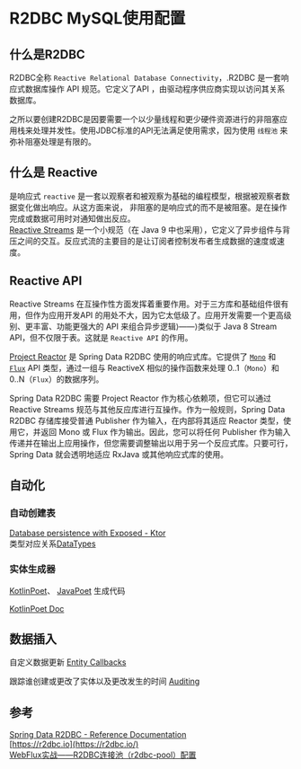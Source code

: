 # R2DBC MySQL使用配置

## 什么是R2DBC

R2DBC全称 `Reactive Relational Database Connectivity`，.R2DBC 是一套响应式数据库操作 API 规范。它定义了API ，由驱动程序供应商实现以访问其关系数据库。  

之所以要创建R2DBC是因要需要一个以少量线程和更少硬件资源进行的非阻塞应用栈来处理并发性。使用JDBC标准的API无法满足使用需求，因为使用  `线程池`  来弥补阻塞处理是有限的。

## 什么是 Reactive

是响应式 `reactive` 是一套以观察者和被观察为基础的编程模型，根据被观察者数据变化做出响应。从这方面来说， 非阻塞的是响应式的而不是被阻塞。是在操作完成或数据可用时对通知做出反应。  
[Reactive Streams](https://github.com/reactive-streams/reactive-streams-jvm/blob/v1.0.4/README.md#specification) 是一个小规范（在 Java 9 中也采用），它定义了异步组件与背压之间的交互。反应式流的主要目的是让订阅者控制发布者生成数据的速度或速度。 

## Reactive API

Reactive Streams 在互操作性方面发挥着重要作用。对于三方库和基础组件很有用，但作为应用开发API 的用处不大，因为它太低级了。应用开发需要一个更高级别、更丰富、功能更强大的 API 来组合异步逻辑⟩——⟩类似于 Java 8 Stream API，但不仅限于表。这就是 `Reactive API` 的作用。  

[Project Reactor](https://github.com/reactor/reactor) 是 Spring Data R2DBC 使用的响应式库。它提供了  [`Mono`](https://projectreactor.io/docs/core/release/api/reactor/core/publisher/Mono.html) 和 [`Flux`](https://projectreactor.io/docs/core/release/api/reactor/core/publisher/Flux.html) API 类型，通过一组与 ReactiveX 相似的操作函数来处理 0..1（`Mono`）和 0..N（`Flux`）的数据序列。

Spring Data R2DBC 需要 Project Reactor 作为核心依赖项，但它可以通过 Reactive Streams 规范与其他反应库进行互操作。作为一般规则，Spring Data R2DBC 存储库接受普通 Publisher 作为输入，在内部将其适应 Reactor 类型，使用它，并返回 Mono 或 Flux 作为输出。因此，您可以将任何 Publisher 作为输入传递并在输出上应用操作，但您需要调整输出以用于另一个反应式库。只要可行，Spring Data 就会透明地适应 RxJava 或其他响应式库的使用。

## 自动化

### 自动创建表

[Database persistence with Exposed - Ktor](https://ktor.io/docs/interactive-website-add-persistence.html)  
类型对应关系[DataTypes](https://github.com/JetBrains/Exposed/wiki/DataTypes)  

### 实体生成器

[KotlinPoet](https://github.com/square/kotlinpoet/)、 [JavaPoet](https://github.com/square/javapoet) 生成代码

[KotlinPoet Doc](https://square.github.io/kotlinpoet/)



## 数据插入

自定义数据更新 [Entity Callbacks](https://docs.spring.io/spring-data/r2dbc/docs/current/reference/html/#entity-callbacks)

跟踪谁创建或更改了实体以及更改发生的时间 [Auditing](https://docs.spring.io/spring-data/r2dbc/docs/current/reference/html/#auditing)


## 参考

[Spring Data R2DBC - Reference Documentation](https://docs.spring.io/spring-data/r2dbc/docs/current/reference/html/)  
[https://r2dbc.io](https://r2dbc.io/)  
[WebFlux实战——R2DBC连接池（r2dbc-pool）配置](https://blog.csdn.net/weixin_42182797/article/details/117216371)  
